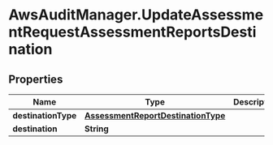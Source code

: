 # AwsAuditManager.UpdateAssessmentRequestAssessmentReportsDestination

## Properties

Name | Type | Description | Notes
------------ | ------------- | ------------- | -------------
**destinationType** | [**AssessmentReportDestinationType**](AssessmentReportDestinationType.md) |  | [optional] 
**destination** | **String** |  | [optional] 


